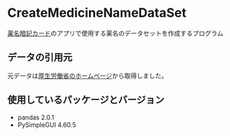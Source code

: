 # CreateMedicineNameDataSet
[薬名暗記カード](https://tas5521.github.io/MedicineNameQuiz/index.html)のアプリで使用する薬名のデータセットを作成するプログラム

## データの引用元
元データは[厚生労働省のホームページ](https://www.mhlw.go.jp/topics/2024/04/tp20240401-01.html)から取得しました。

## 使用しているパッケージとバージョン
- pandas 2.0.1
- PySimpleGUI 4.60.5